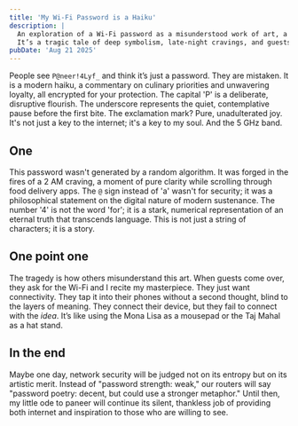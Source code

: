 ```yaml
---
title: 'My Wi-Fi Password is a Haiku'
description: |
  An exploration of a Wi-Fi password as a misunderstood work of art, a modern haiku of our times.
  It’s a tragic tale of deep symbolism, late-night cravings, and guests who just want the internet.
pubDate: 'Aug 21 2025'
---
```


People see `P@neer!4Lyf_` and think it’s just a password. They are mistaken. It is a modern haiku, a commentary on culinary priorities and unwavering loyalty, all encrypted for your protection. The capital 'P' is a deliberate, disruptive flourish. The underscore represents the quiet, contemplative pause before the first bite. The exclamation mark? Pure, unadulterated joy. It's not just a key to the internet; it's a key to my soul. And the 5 GHz band.

## One

This password wasn't generated by a random algorithm. It was forged in the fires of a 2 AM craving, a moment of pure clarity while scrolling through food delivery apps. The `@` sign instead of 'a' wasn't for security; it was a philosophical statement on the digital nature of modern sustenance. The number '4' is not the word 'for'; it is a stark, numerical representation of an eternal truth that transcends language. This is not just a string of characters; it is a story.

## One point one

The tragedy is how others misunderstand this art. When guests come over, they ask for the Wi-Fi and I recite my masterpiece. They just want connectivity. They tap it into their phones without a second thought, blind to the layers of meaning. They connect their device, but they fail to connect with the _idea_. It’s like using the Mona Lisa as a mousepad or the Taj Mahal as a hat stand.

## In the end

Maybe one day, network security will be judged not on its entropy but on its artistic merit. Instead of "password strength: weak," our routers will say "password poetry: decent, but could use a stronger metaphor." Until then, my little ode to paneer will continue its silent, thankless job of providing both internet and inspiration to those who are willing to see.
